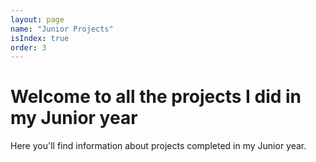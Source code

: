 ```yaml
---
layout: page
name: "Junior Projects"
isIndex: true
order: 3
---
```

# Welcome to all the projects I did in my Junior year

Here you'll find information about projects completed in my Junior year.
